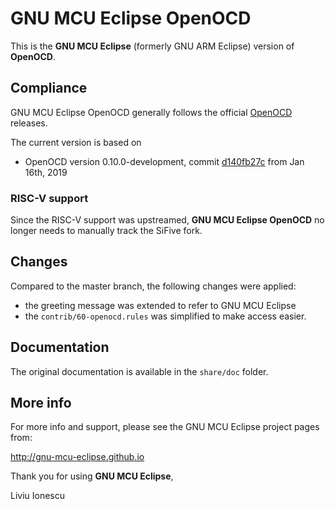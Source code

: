 # GNU MCU Eclipse OpenOCD

This is the **GNU MCU Eclipse** (formerly GNU ARM Eclipse) version of **OpenOCD**.

## Compliance

GNU MCU Eclipse OpenOCD generally follows the official 
[OpenOCD](http://openocd.org) releases.

The current version is based on 

- OpenOCD version 0.10.0-development, commit 
[d140fb27c](https://github.com/gnu-mcu-eclipse/openocd/commit/d140fb27c6afbfa1fe609b5f0db274d4a5273483) 
from Jan 16th, 2019

### RISC-V support

Since the RISC-V support was upstreamed, **GNU MCU Eclipse OpenOCD** no longer
needs to manually track the SiFive fork.

## Changes

Compared to the master branch, the following changes were applied:

- the greeting message was extended to refer to GNU MCU Eclipse
- the `contrib/60-openocd.rules` was simplified to make access easier.

## Documentation

The original documentation is available in the `share/doc` folder.

## More info

For more info and support, please see the GNU MCU Eclipse project pages from:

  http://gnu-mcu-eclipse.github.io

Thank you for using **GNU MCU Eclipse**,

Liviu Ionescu
